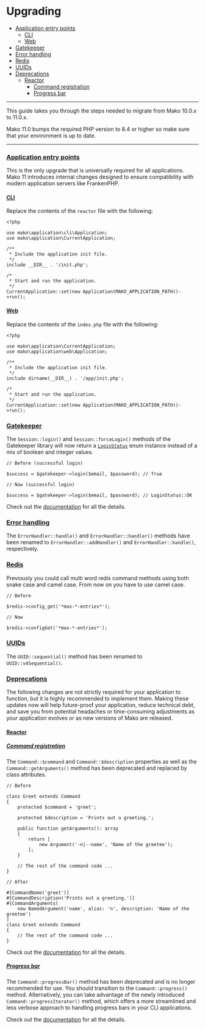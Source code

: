 # Upgrading

* [Application entry points](#application_entry_points)
    - [CLI](#application_entry_points:cli)
    - [Web](##application_entry_points:web)
* [Gatekeeper](#gatekeeper)
* [Error handling](#error_handling)
* [Redis](#redis)
* [UUIDs](#uuids)
* [Deprecations](#deprecations)
    - [Reactor](#deprecations:reactor:command_registration)
        - [Command registration](#deprecations:reactor:command_registration)
        - [Progress bar](#deprecations:reactor:progress_bar)

--------------------------------------------------------

This guide takes you through the steps needed to migrate from Mako 10.0.x to 11.0.x.

Mako 11.0 bumps the required PHP version to 8.4 or higher so make sure that your environment is up to date.

--------------------------------------------------------

### <a id="application_entry_points" href="#application_entry_points">Application entry points</a>

This is the only upgrade that is universally required for all applications. Mako 11 introduces internal changes designed to ensure compatibility with modern application servers like FrankenPHP.

#### <a id="application_entry_points:cli" href="#application_entry_points:cli">CLI</a>

Replace the contents of the `reactor` file with the following:

```
<?php

use mako\application\cli\Application;
use mako\application\CurrentApplication;

/**
 * Include the application init file.
 */
include __DIR__ . '/init.php';

/*
 * Start and run the application.
 */
CurrentApplication::set(new Application(MAKO_APPLICATION_PATH))->run();
```

#### <a id="application_entry_points:web" href="#application_entry_points:web">Web</a>

Replace the contents of the `index.php` file with the following:

```
<?php

use mako\application\CurrentApplication;
use mako\application\web\Application;

/**
 * Include the application init file.
 */
include dirname(__DIR__) . '/app/init.php';

/*
 * Start and run the application.
 */
CurrentApplication::set(new Application(MAKO_APPLICATION_PATH))->run();
```

### <a id="gatekeeper" href="#gatekeeper">Gatekeeper</a>

The ```Session::login()``` and ```Session::forceLogin()``` methods of the Gatekeeper library will now return a [`LoginStatus`](:base_url:/docs/:version:/security:gatekeeper#authentication) enum instance instead of a mix of boolean and integer values.

```
// Before (successful login)

$success = $gatekeeper->login($email, $password); // True

// Now (successful login)

$success = $gatekeeper->login($email, $password); // LoginStatus::OK
```

Check out the [documentation](:base_url:/docs/:version:/security:gatekeeper#authentication) for all the details.

### <a id="error_handling" href="#error_handling">Error handling</a>

The `ErrorHandler::handle()` and `ErrorHandler::handler()` methods have been renamed to `ErrorHandler::addHandler()` and `ErrorHandler::handle()`, respectively.

### <a id="redis" href="#redis">Redis</a>

Previously you could call multi word redis command methods using both snake case and camel case. From now on you have to use camel case.

```
// Before

$redis->config_get('*max-*-entries*');

// Now

$redis->configGet('*max-*-entries*');
```

### <a id="uuids" href="#uuids">UUIDs</a>

The `UUID::sequential()` method has been renamed to ```UUID::v4Sequential()```.

### <a id="deprecations" href="#deprecations">Deprecations</a>

The following changes are not strictly required for your application to function, but it is highly recommended to implement them. Making these updates now will help future-proof your application, reduce technical debt, and save you from potential headaches or time-consuming adjustments as your application evolves or as new versions of Mako are released.

#### <a id="deprecations:reactor" href="#deprecations:reactor">Reactor</a>

##### <a id="deprecations:reactor:command_registration" href="#deprecations:reactor:command_registration">Command registration</a>

The `Command::$command` and `Command::$description` properties as well as the `Command::getArguments()` method has been deprecated and replaced by class attributes.

```
// Before

class Greet extends Command
{
	protected $command = 'greet';

	protected $description = 'Prints out a greeting.';

    public function getArguments(): array
    {
        return [
            new Argument('-n|--name', 'Name of the greetee');
        ];
    }

    // The rest of the command code ...
}

// After

#[CommandName('greet')]
#[CommandDescription('Prints out a greeting.')]
#[CommandArguments(
    new NamedArgument('name', alias: 'n', description: 'Name of the greetee')
]
class Greet extends Command
{
	// The rest of the command code ...
}
```

Check out the [documentation](:base_url:/docs/:version:/command-line:commands#basics:registering-commands) for all the details.

##### <a id="deprecations:reactor:progress_bar" href="#deprecations:reactor:progress_bar">Progress bar</a>

The `Command::progressBar()` method has been deprecated and is no longer recommended for use. You should transition to the `Command::progress()` method. Alternatively, you can take advantage of the newly introduced `Command::progressIterator()` method, which offers a more streamlined and less verbose approach to handling progress bars in your CLI applications. 

Check out the [documentation](:base_url:/docs/:version:/command-line:commands#output:components) for all the details.